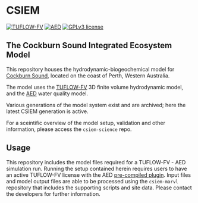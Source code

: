# CSIEM

[![TUFLOW-FV](https://img.shields.io/badge/TUFLOW--FV-2020.008-yellow)](https://tuflow.com/products/tuflow-fv/)
[![AED](https://img.shields.io/badge/AED-2.0.0-brightgreen)](https://aquatic.science.uwa.edu.au/research/models/AED/quickstart.html)
[![GPLv3 license](https://img.shields.io/badge/License-GPLv3-blue.svg)](http://perso.crans.org/besson/LICENSE.html)


## The Cockburn Sound Integrated Ecosystem Model

This repository houses the hydrodynamic-biogeochemical model for [Cockburn Sound](https://en.wikipedia.org/wiki/Cockburn_Sound), located on the coast of Perth, Western Australia. 

The model uses the [TUFLOW-FV](https://www.tuflow.com/products/tuflow-fv/) 3D finite volume hydrodynamic model, and the [AED](https://aquaticecodynamics.github.io/aed-science/) water quality model.

Various generations of the model system exist and are archived; here the latest CSIEM generation is active. 

For a sceintific overview of the model setup, validation and other information, please access the `csiem-science` repo.

## Usage

This repository includes the model files required for a TUFLOW-FV - AED simulation run. Running the setup contained herein requires users to have an active TUFLOW-FV license with the AED [pre-compiled plugin](https://aquatic.science.uwa.edu.au/research/models/AED/quickstart.html). Input files and model output files are able to be processed using the `csiem-marvl` repository that includes the supporting scripts and site data. Please contact the developers for further information.

